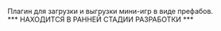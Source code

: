 Плагин для загрузки и выгрузки мини-игр в виде префабов.   
*** НАХОДИТСЯ В РАННЕЙ СТАДИИ РАЗРАБОТКИ ***


